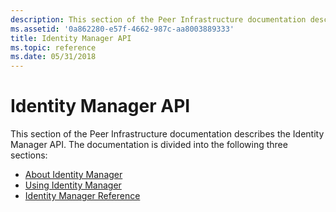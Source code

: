 ```yaml
---
description: This section of the Peer Infrastructure documentation describes the Identity Manager API.
ms.assetid: '0a862280-e57f-4662-987c-aa8003889333'
title: Identity Manager API
ms.topic: reference
ms.date: 05/31/2018
---
```


# Identity Manager API

This section of the Peer Infrastructure documentation describes the Identity Manager API. The documentation is divided into the following three sections:

-   [About Identity Manager](about-the-identity-manager-api.md)
-   [Using Identity Manager](using-the-identity-manager-api.md)
-   [Identity Manager Reference](the-identity-manager-api-reference.md)

 

 



